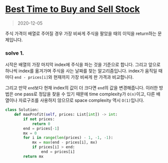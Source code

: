 # [Best Time to Buy and Sell Stock](https://leetcode.com/explore/interview/card/top-interview-questions-easy/97/dynamic-programming/572/)

> 2020-12-05

주식 가격이 배열로 주어질 경우 가장 비싸게 주식을 팔았을 때의 이익을 return하는 문제입니다.

### solve 1.
시작은 배열의 가장 마지막 index에 주식을 파는 것을 기준으로 합니다. 그리고 앞으로 하나씩 index를 옮겨가며 주식을 사는 날짜를 찾는 알고리즘입니다.
index가 움직일 때마다 `end - prices[i]`와 현재까지 가장 비싸게 판 가격과 비교합니다.

그리고 만약 `end`보다 현재 index의 값이 더 크다면 `end`의 값을 변경해줍니다.
이러한 방법은 one pass로 정답을 찾을 수 있기 때문에 time complexity가 `O(n)`이고, 다른 배열이나 자료구조를 사용하지 않으므로 space complexity 역시 `O(1)`입니다.
```python
class Solution:
    def maxProfit(self, prices: List[int]) -> int:
        if not prices:
            return 0
        end = prices[-1]
        mx = 0
        for i in range(len(prices) - 1, -1, -1):
            mx = max(end - prices[i], mx)
            if prices[i] > end:
                end = prices[i]
        return mx
```